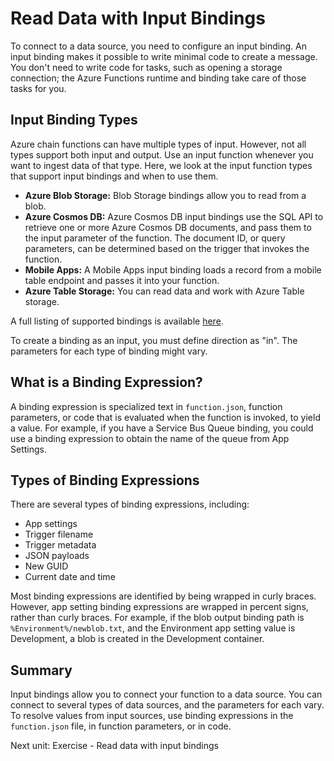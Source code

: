 # Read Data with Input Bindings

To connect to a data source, you need to configure an input binding. An input binding makes it possible to write minimal code to create a message. You don't need to write code for tasks, such as opening a storage connection; the Azure Functions runtime and binding take care of those tasks for you.

## Input Binding Types

Azure chain functions can have multiple types of input. However, not all types support both input and output. Use an input function whenever you want to ingest data of that type. Here, we look at the input function types that support input bindings and when to use them.

- **Azure Blob Storage:** Blob Storage bindings allow you to read from a blob.
- **Azure Cosmos DB:** Azure Cosmos DB input bindings use the SQL API to retrieve one or more Azure Cosmos DB documents, and pass them to the input parameter of the function. The document ID, or query parameters, can be determined based on the trigger that invokes the function.
- **Mobile Apps:** A Mobile Apps input binding loads a record from a mobile table endpoint and passes it into your function.
- **Azure Table Storage:** You can read data and work with Azure Table storage.

A full listing of supported bindings is available [here](https://learn.microsoft.com/en-us/azure/azure-functions/functions-triggers-bindings?tabs=csharp#supported-bindings).

To create a binding as an input, you must define direction as "in". The parameters for each type of binding might vary.

## What is a Binding Expression?

A binding expression is specialized text in `function.json`, function parameters, or code that is evaluated when the function is invoked, to yield a value. For example, if you have a Service Bus Queue binding, you could use a binding expression to obtain the name of the queue from App Settings.

## Types of Binding Expressions

There are several types of binding expressions, including:

- App settings
- Trigger filename
- Trigger metadata
- JSON payloads
- New GUID
- Current date and time

Most binding expressions are identified by being wrapped in curly braces. However, app setting binding expressions are wrapped in percent signs, rather than curly braces. For example, if the blob output binding path is `%Environment%/newblob.txt`, and the Environment app setting value is Development, a blob is created in the Development container.

## Summary

Input bindings allow you to connect your function to a data source. You can connect to several types of data sources, and the parameters for each vary. To resolve values from input sources, use binding expressions in the `function.json` file, in function parameters, or in code.

Next unit: Exercise - Read data with input bindings
